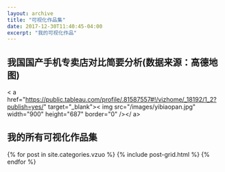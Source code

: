 ```yaml
---
layout: archive
title: "可视化作品集"
date: 2017-12-30T11:40:45-04:00
excerpt: "我的可视化作品"
---
```

## 我国国产手机专卖店对比简要分析(数据来源：高德地图)
< a href="https://public.tableau.com/profile/.81587557#!/vizhome/_18192/1_2?publish=yes/" target="_blank">< img src="/images/yibiaopan.jpg" width="900" height="687" border="0" /></ a>
   
## 我的所有可视化作品集
<div class="tiles">
{% for post in site.categories.vzuo %}
  {% include post-grid.html %}
{% endfor %}
</div><!-- /.tiles 把所有categories 有 vzuo 的列出来-->
